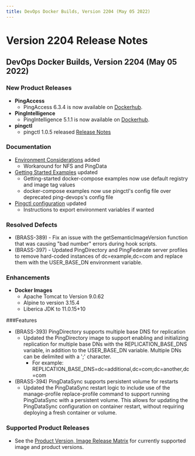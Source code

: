 ```yaml
---
title: DevOps Docker Builds, Version 2204 (May 05 2022)
---
```

# Version 2204 Release Notes

## DevOps Docker Builds, Version 2204 (May 05 2022)

### New Product Releases

- **PingAccess**
    - PingAccess 6.3.4 is now available on [Dockerhub](https://hub.docker.com/r/pingidentity/pingaccess).
- **PingIntelligence**
    - PingIntelligence 5.1.1 is now available on [Dockerhub](https://hub.docker.com/r/pingidentity/pingintelligence).
- **pingctl**
    - pingctl 1.0.5 released [Release Notes](https://pingidentity.github.io/pingctl/release-notes/)  

### Documentation
- [Environment Considerations](https://devops.pingidentity.com/deployment/environmentConsiderations/) added
    - Workaround for NFS and PingData
- [Getting Started Examples](https://devops.pingidentity.com/get-started/getStartedExample/) updated
    - Getting-started docker-compose examples now use default registry and image tag values
    - docker-compose examples now use pingctl's config file over deprecated ping-devops's config file
- [Pingctl configuration](https://devops.pingidentity.com/tools/pingctlUtil/) updated
    - Instructions to export environment variables if wanted

### Resolved Defects

- (BRASS-389) - Fix an issue with the getSemanticImageVersion function that was causing "bad number" errors during hook scripts.
- (BRASS-397) - Updated PingDirectory and PingFederate server profiles to remove hard-coded instances of dc=example,dc=com and replace them with the USER_BASE_DN environment variable.

### Enhancements
- **Docker Images**
    - Apache Tomcat to Version 9.0.62
    - Alpine to version 3.15.4
    - Liberica JDK to 11.0.15+10

###Features
- (BRASS-393) PingDirectory supports multiple base DNS for replication
    - Updated the PingDirectory image to support enabling and initializing replication for multiple base DNs with the REPLICATION_BASE_DNS variable, in addition to the USER_BASE_DN variable. Multiple DNs can be delimited with a ';' character.  
        - For example:  REPLICATION_BASE_DNS=dc=additional,dc=com;dc=another,dc=com
- (BRASS-394) PingDataSync supports persistent volume for restarts
    - Updated the PingDataSync restart logic to include use of the manage-profile replace-profile command to support running PingDataSync with a persistent volume. This allows for updating the PingDataSync configuration on container restart, without requiring deploying a fresh container or volume.


### Supported Product Releases
- See the [Product Version, Image Release Matrix](../docker-images/productVersionMatrix.md)
  for currently supported image and product versions.
